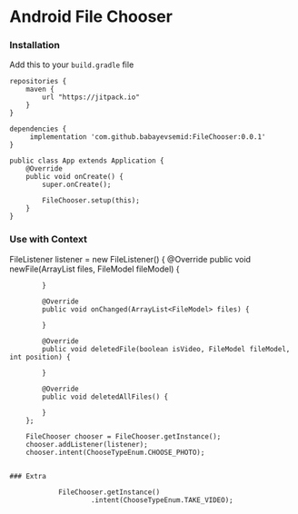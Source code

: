 # Android File Chooser 

### Installation

Add this to your ```build.gradle``` file

```
repositories {
    maven {
        url "https://jitpack.io"
    }
}

dependencies {
     implementation 'com.github.babayevsemid:FileChooser:0.0.1'
}
```
  
```
public class App extends Application {
    @Override
    public void onCreate() {
        super.onCreate();

        FileChooser.setup(this);
    }
}
```

### Use with Context

 FileListener listener = new FileListener() {
            @Override
            public void newFile(ArrayList<FileModel> files, FileModel fileModel) {
                
            }

            @Override
            public void onChanged(ArrayList<FileModel> files) {
                 
            }

            @Override
            public void deletedFile(boolean isVideo, FileModel fileModel, int position) {
            
            }

            @Override
            public void deletedAllFiles() {
            
            }
        };

        FileChooser chooser = FileChooser.getInstance();
        chooser.addListener(listener);
        chooser.intent(ChooseTypeEnum.CHOOSE_PHOTO);

``` 

### Extra

``` 
                FileChooser.getInstance()
                        .intent(ChooseTypeEnum.TAKE_VIDEO);
        
```
 
